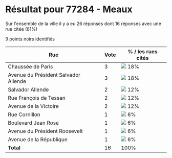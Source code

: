 # Résultat pour 77284 - Meaux

Sur l'ensemble de la ville il y a eu 26 réponses dont 16 réponses avec une rue citée (61%)

9 points noirs identifiés

| Rue | Vote | % / les rues cités|
|-----|------|-------------------|
| Chaussée de Paris | 3 | <img src="../../img/bar_18.gif" />&nbsp;18%|
| Avenue du Président Salvador Allende | 3 | <img src="../../img/bar_18.gif" />&nbsp;18%|
| Salvador Allende | 2 | <img src="../../img/bar_12.gif" />&nbsp;12%|
| Rue François de Tessan | 2 | <img src="../../img/bar_12.gif" />&nbsp;12%|
| Avenue de la Victoire | 2 | <img src="../../img/bar_12.gif" />&nbsp;12%|
| Rue Cornillon | 1 | <img src="../../img/bar_6.gif" />&nbsp;6%|
| Boulevard Jean Rose | 1 | <img src="../../img/bar_6.gif" />&nbsp;6%|
| Avenue du Président Roosevelt | 1 | <img src="../../img/bar_6.gif" />&nbsp;6%|
| Avenue de la République | 1 | <img src="../../img/bar_6.gif" />&nbsp;6%|
| **Total** | 16 | 100%|
